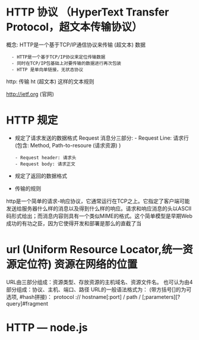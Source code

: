# HTTP 协议 （HyperText Transfer Protocol，超文本传输协议）
概念: HTTP是一个基于TCP/IP通信协议来传输 (超文本) 数据

      - HTTP是一个基于TCP/IP协议来定位传输数据
      - 同时在TCP/IP包基础上对要传输的数据进行再次包装
      - HTTP 是单向单链接，无状态协议

http: 传输 ht (超文本) 这样的文本规则

http://ietf.org (官网)

# HTTP  规定
- 规定了请求发送的数据格式
    Request 消息分三部分:
      - Request Line: 请求行 
        (包含: Method, Path-to-resoure (请求资源) )

      - Request header: 请求头
      - Request body: 请求正文

-  规定了返回的数据格式
- 传输的规则

http是一个简单的请求-响应协议，它通常运行在TCP之上。它指定了客户端可能发送给服务器什么样的消息以及得到什么样的响应。请求和响应消息的头以ASCII码形式给出；而消息内容则具有一个类似MIME的格式。这个简单模型是早期Web成功的有功之臣，因为它使得开发和部署是那么的直截了当

# url (Uniform Resource Locator,统一资源定位符) 资源在网络的位置
  URL由三部分组成：资源类型、存放资源的主机域名、资源文件名。
  也可认为由4部分组成：协议、主机、端口、路径
  URL的一般语法格式为：
  (带方括号[]的为可选项, #hash拼接)：
  protocol :// hostname[:port] / path / [;parameters][?query]#fragment

# HTTP  —  node.js